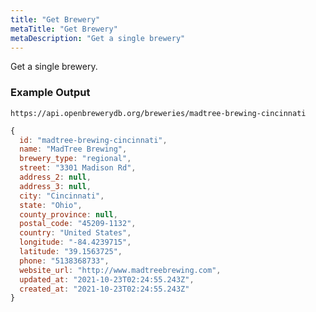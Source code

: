 ```yaml
---
title: "Get Brewery"
metaTitle: "Get Brewery"
metaDescription: "Get a single brewery"
---
```


Get a single brewery.

### Example Output

`https://api.openbrewerydb.org/breweries/madtree-brewing-cincinnati`

```javascript
{
  id: "madtree-brewing-cincinnati",
  name: "MadTree Brewing",
  brewery_type: "regional",
  street: "3301 Madison Rd",
  address_2: null,
  address_3: null,
  city: "Cincinnati",
  state: "Ohio",
  county_province: null,
  postal_code: "45209-1132",
  country: "United States",
  longitude: "-84.4239715",
  latitude: "39.1563725",
  phone: "5138368733",
  website_url: "http://www.madtreebrewing.com",
  updated_at: "2021-10-23T02:24:55.243Z",
  created_at: "2021-10-23T02:24:55.243Z"
}
```
